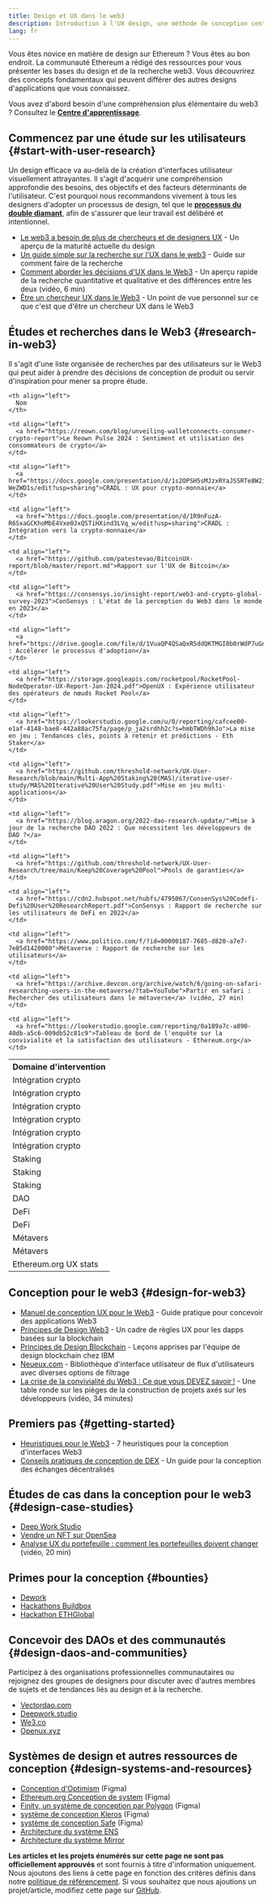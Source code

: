 ```yaml
---
title: Design et UX dans le web3
description: Introduction à l'UX design, une méthode de conception centrée sur l'utilisateur et des études sur les développements de l'écosystème du Web3 et l'Ethereum
lang: fr
---
```


Vous êtes novice en matière de design sur Ethereum ? Vous êtes au bon endroit. La communauté Ethereum a rédigé des ressources pour vous présenter les bases du design et de la recherche web3. Vous découvrirez des concepts fondamentaux qui peuvent différer des autres designs d'applications que vous connaissez.

Vous avez d'abord besoin d'une compréhension plus élémentaire du web3 ? Consultez le [**Centre d'apprentissage**](/learn/).

## Commencez par une étude sur les utilisateurs {#start-with-user-research}

Un design efficace va au-delà de la création d'interfaces utilisateur visuellement attrayantes. Il s'agit d'acquérir une compréhension approfondie des besoins, des objectifs et des facteurs déterminants de l'utilisateur. C'est pourquoi nous recommandons vivement à tous les designers d'adopter un processus de design, tel que le [**processus du double diamant**](https://en.wikipedia.org/wiki/Double_Diamond_(design_process_model)), afin de s'assurer que leur travail est délibéré et intentionnel.

- [Le web3 a besoin de plus de chercheurs et de designers UX](https://blog.akasha.org/akasha-conversations-9-web3-needs-more-ux-researchers-and-designers) - Un aperçu de la maturité actuelle du design
- [Un guide simple sur la recherche sur l'UX dans le web3](https://uxplanet.org/a-complete-guide-to-ux-research-for-web-3-0-products-d6bead20ebb1) - Guide sur comment faire de la recherche
- [Comment aborder les décisions d'UX dans le Web3](https://archive.devcon.org/archive/watch/6/data-empathy-how-to-approach-ux-decisions-in-web3/) - Un aperçu rapide de la recherche quantitative et qualitative et des différences entre les deux (vidéo, 6 min)
- [Être un chercheur UX dans le Web3](https://medium.com/@georgia.rakusen/what-its-like-being-a-user-researcher-in-web3-6a4bcc096849) - Un point de vue personnel sur ce que c'est que d'être un chercheur UX dans le Web3

## Études et recherches dans le Web3 {#research-in-web3}

Il s'agit d'une liste organisée de recherches par des utilisateurs sur le Web3 qui peut aider à prendre des décisions de conception de produit ou servir d'inspiration pour mener sa propre étude.

<table spaces-before="0">
  <tr>
    <th align="left">
      Domaine d'intervention
    </th>
    
    <th align="left">
      Nom
    </th>
  </tr>
  
  <tr>
    <td align="left">
      <Tag variant="solid" status="success">Intégration crypto</Tag>
    </td>
    
    <td align="left">
      <a href="https://reown.com/blog/unveiling-walletconnects-consumer-crypto-report">Le Reown Pulse 2024 : Sentiment et utilisation des consommateurs de crypto</a>
    </td>
  </tr>
  
  <tr>
    <td align="left">
      <Tag variant="solid" status="success">Intégration crypto</Tag>
    </td>
    
    <td align="left">
      <a href="https://docs.google.com/presentation/d/1s2OPSH5sMJzxRYaJSSRTe8W2iIoZx0PseIV-WeZWD1s/edit?usp=sharing">CRADL : UX pour crypto-monnaie</a>
    </td>
  </tr>
  
  <tr>
    <td align="left">
      <Tag variant="solid" status="success">Intégration crypto</Tag>
    </td>
    
    <td align="left">
      <a href="https://docs.google.com/presentation/d/1R9nFuzA-R6SxaGCKhoMbE4Vxe0JxQSTiHXind3LVq_w/edit?usp=sharing">CRADL : Intégration vers la crypto-monnaie</a>
    </td>
  </tr>
  
  <tr>
    <td align="left">
      <Tag variant="solid" status="success">Intégration crypto</Tag>
    </td>
    
    <td align="left">
      <a href="https://github.com/patestevao/BitcoinUX-report/blob/master/report.md">Rapport sur l'UX de Bitcoin</a>
    </td>
  </tr>
  
  <tr>
    <td align="left">
      <Tag variant="solid" status="success">Intégration crypto</Tag>
    </td>
    
    <td align="left">
      <a href="https://consensys.io/insight-report/web3-and-crypto-global-survey-2023">ConSensys : L'état de la perception du Web3 dans le monde en 2023</a>
    </td>
  </tr>
  
  <tr>
    <td align="left">
      <Tag variant="solid" status="success">Intégration crypto</Tag>
    </td>
    
    <td align="left">
      <a href="https://drive.google.com/file/d/1VuaQP4QSaQxR5ddQKTMGI0b0rWdP7uGn/view">NEAR : Accélérer le processus d'adoption</a>
    </td>
  </tr>
  
  <tr>
    <td align="left">
      <Tag status="tag">Staking</Tag>
    </td>
    
    <td align="left">
      <a href="https://storage.googleapis.com/rocketpool/RocketPool-NodeOperator-UX-Report-Jan-2024.pdf">OpenUX : Expérience utilisateur des opérateurs de nœuds Rocket Pool</a>
    </td>
  </tr>
  
  <tr>
    <td align="left">
      <Tag status="tag">Staking</Tag>
    </td>
    
    <td align="left">
      <a href="https://lookerstudio.google.com/u/0/reporting/cafcee00-e1af-4148-bae8-442a88ac75fa/page/p_ja2srdhh2c?s=hmbTWDh9hJo">La mise en jeu : Tendances clés, points à retenir et prédictions - Eth Staker</a>
    </td>
  </tr>
  
  <tr>
    <td align="left">
      <Tag status="tag">Staking</Tag>
    </td>
    
    <td align="left">
      <a href="https://github.com/threshold-network/UX-User-Research/blob/main/Multi-App%20Staking%20(MAS)/iterative-user-study/MAS%20Iterative%20User%20Study.pdf">Mise en jeu multi-applications</a>
    </td>
  </tr>
  
  <tr>
    <td align="left">
      <Tag variant="solid" status="error">DAO</Tag>
    </td>
    
    <td align="left">
      <a href="https://blog.aragon.org/2022-dao-research-update/">Mise à jour de la recherche DAO 2022 : Que nécessitent les développeurs de DAO ?</a>
    </td>
  </tr>
  
  <tr>
    <td align="left">
      <Tag status="error">DeFi</Tag>
    </td>
    
    <td align="left">
      <a href="https://github.com/threshold-network/UX-User-Research/tree/main/Keep%20Coverage%20Pool">Pools de garanties</a>
    </td>
  </tr>
  
  <tr>
    <td align="left">
      <Tag status="error">DeFi</Tag>
    </td>
    
    <td align="left">
      <a href="https://cdn2.hubspot.net/hubfs/4795067/ConsenSys%20Codefi-Defi%20User%20ResearchReport.pdf">ConSensys : Rapport de recherche sur les utilisateurs de DeFi en 2022</a>
    </td>
  </tr>
  
  <tr>
    <td align="left">
      <Tag variant="solid">Métavers</Tag>
    </td>
    
    <td align="left">
      <a href="https://www.politico.com/f/?id=00000187-7685-d820-a7e7-7e85d1420000">Métaverse : Rapport de recherche sur les utilisateurs</a>
    </td>
  </tr>
  
  <tr>
    <td align="left">
      <Tag variant="solid">Métavers</Tag>
    </td>
    
    <td align="left">
      <a href="https://archive.devcon.org/archive/watch/6/going-on-safari-researching-users-in-the-metaverse/?tab=YouTube">Partir en safari : Rechercher des utilisateurs dans le métaverse</a> (vidéo, 27 min)
    </td>
  </tr>
  
  <tr>
    <td align="left">
      <Tag variant="solid" status="tag">Ethereum.org UX stats</Tag>
    </td>
    
    <td align="left">
      <a href="https://lookerstudio.google.com/reporting/0a189a7c-a890-40db-a5c6-009db52c81c9">Tableau de bord de l'enquête sur la convivialité et la satisfaction des utilisateurs - Ethereum.org</a>
    </td>
  </tr>
</table>

## Conception pour le web3 {#design-for-web3}

- [Manuel de conception UX pour le Web3](https://web3ux.design/) - Guide pratique pour concevoir des applications Web3
- [Principes de Design Web3](https://medium.com/@lyricalpolymath/web3-design-principles-f21db2f240c1) - Un cadre de règles UX pour les dapps basées sur la blockchain
- [Principes de Design Blockchain](https://medium.com/design-ibm/blockchain-design-principles-599c5c067b6e) - Leçons apprises par l'équipe de design blockchain chez IBM
- [Neueux.com](https://neueux.com/apps) - Bibliothèque d'interface utilisateur de flux d'utilisateurs avec diverses options de filtrage
- [La crise de la convivialité du Web3 : Ce que vous DEVEZ savoir !](https://www.youtube.com/watch?v=oBSXT_6YDzg) - Une table ronde sur les pièges de la construction de projets axés sur les développeurs (vidéo, 34 minutes)

## Premiers pas {#getting-started}

- [Heuristiques pour le Web3](/developers/docs/design-and-ux/heuristics-for-web3/) - 7 heuristiques pour la conception d'interfaces Web3
- [Conseils pratiques de conception de DEX](/developers/docs/design-and-ux/dex-design-best-practice/) - Un guide pour la conception des échanges décentralisés

## Études de cas dans la conception pour le web3 {#design-case-studies}

- [Deep Work Studio](https://deepwork.studio/case-studies/)
- [Vendre un NFT sur OpenSea](https://builtformars.com/case-studies/opensea)
- [Analyse UX du portefeuille : comment les portefeuilles doivent changer](https://www.youtube.com/watch?v=oTpuxYj8JWI&ab_channel=ETHDenver) (vidéo, 20 min)

## Primes pour la conception {#bounties}

- [Dework](https://app.dework.xyz/bounties)
- [Hackathons Buildbox](https://app.buidlbox.io/)
- [Hackathon ETHGlobal](https://ethglobal.com/)

## Concevoir des DAOs et des communautés {#design-daos-and-communities}

Participez à des organisations professionnelles communautaires ou rejoignez des groupes de designers pour discuter avec d'autres membres de sujets et de tendances liés au design et à la recherche.

- [Vectordao.com](https://vectordao.com/)
- [Deepwork.studio](https://www.deepwork.studio/)
- [We3.co](https://we3.co/)
- [Openux.xyz](https://openux.xyz/)

## Systèmes de design et autres ressources de conception {#design-systems-and-resources}

- [Conception d'Optimism](https://www.figma.com/@optimism) (Figma)
- [Ethereum.org Conception de system](https://www.figma.com/@ethdotorg) (Figma)
- [Finity, un système de conception par Polygon](https://www.figma.com/community/file/1073921725197233598/finity-design-system) (Figma)
- [système de conception Kleros](https://www.figma.com/community/file/999852250110186964/kleros-design-system) (Figma)
- [système de conception Safe](https://www.figma.com/community/file/1337417127407098506/safe-design-system) (Figma)
- [Architecture du système ENS](https://thorin.ens.domains/)
- [Architecture du système Mirror](https://degen-xyz.vercel.app/)

**Les articles et les projets énumérés sur cette page ne sont pas officiellement approuvés** et sont fournis à titre d'information uniquement. Nous ajoutons des liens à cette page en fonction des critères définis dans notre [politique de référencement](/contributing/design/adding-design-resources). Si vous souhaitez que nous ajoutions un projet/article, modifiez cette page sur [GitHub](https://github.com/ethereum/ethereum-org-website/blob/dev/public/content/developers/docs/design-and-ux/index.md).
